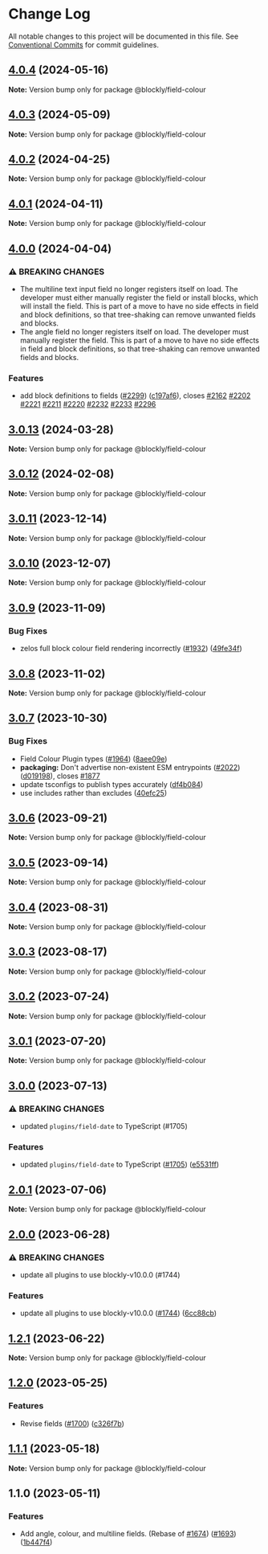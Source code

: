 # Change Log

All notable changes to this project will be documented in this file.
See [Conventional Commits](https://conventionalcommits.org) for commit guidelines.

## [4.0.4](https://github.com/google/blockly-samples/compare/@blockly/field-colour@4.0.3...@blockly/field-colour@4.0.4) (2024-05-16)

**Note:** Version bump only for package @blockly/field-colour





## [4.0.3](https://github.com/google/blockly-samples/compare/@blockly/field-colour@4.0.2...@blockly/field-colour@4.0.3) (2024-05-09)

**Note:** Version bump only for package @blockly/field-colour





## [4.0.2](https://github.com/google/blockly-samples/compare/@blockly/field-colour@4.0.1...@blockly/field-colour@4.0.2) (2024-04-25)

**Note:** Version bump only for package @blockly/field-colour





## [4.0.1](https://github.com/google/blockly-samples/compare/@blockly/field-colour@4.0.0...@blockly/field-colour@4.0.1) (2024-04-11)

**Note:** Version bump only for package @blockly/field-colour





## [4.0.0](https://github.com/google/blockly-samples/compare/@blockly/field-colour@3.0.13...@blockly/field-colour@4.0.0) (2024-04-04)


### ⚠ BREAKING CHANGES

* The multiline text input field no longer registers itself on load. The developer must either manually register the field or install blocks, which will install the field. This is part of a move to have no side effects in field and block definitions, so that tree-shaking can remove unwanted fields and blocks.
* The angle field no longer registers itself on load. The developer must manually register the field. This is part of a move to have no side effects in field and block definitions, so that tree-shaking can remove unwanted fields and blocks.

### Features

* add block definitions to fields ([#2299](https://github.com/google/blockly-samples/issues/2299)) ([c197af6](https://github.com/google/blockly-samples/commit/c197af6c67bc989bbdb4e83a62abc08167bcbbfe)), closes [#2162](https://github.com/google/blockly-samples/issues/2162) [#2202](https://github.com/google/blockly-samples/issues/2202) [#2221](https://github.com/google/blockly-samples/issues/2221) [#2211](https://github.com/google/blockly-samples/issues/2211) [#2220](https://github.com/google/blockly-samples/issues/2220) [#2232](https://github.com/google/blockly-samples/issues/2232) [#2233](https://github.com/google/blockly-samples/issues/2233) [#2296](https://github.com/google/blockly-samples/issues/2296)



## [3.0.13](https://github.com/google/blockly-samples/compare/@blockly/field-colour@3.0.12...@blockly/field-colour@3.0.13) (2024-03-28)

**Note:** Version bump only for package @blockly/field-colour





## [3.0.12](https://github.com/google/blockly-samples/compare/@blockly/field-colour@3.0.11...@blockly/field-colour@3.0.12) (2024-02-08)

**Note:** Version bump only for package @blockly/field-colour





## [3.0.11](https://github.com/google/blockly-samples/compare/@blockly/field-colour@3.0.10...@blockly/field-colour@3.0.11) (2023-12-14)

**Note:** Version bump only for package @blockly/field-colour





## [3.0.10](https://github.com/google/blockly-samples/compare/@blockly/field-colour@3.0.9...@blockly/field-colour@3.0.10) (2023-12-07)

**Note:** Version bump only for package @blockly/field-colour





## [3.0.9](https://github.com/google/blockly-samples/compare/@blockly/field-colour@3.0.8...@blockly/field-colour@3.0.9) (2023-11-09)


### Bug Fixes

* zelos full block colour field rendering incorrectly ([#1932](https://github.com/google/blockly-samples/issues/1932)) ([49fe34f](https://github.com/google/blockly-samples/commit/49fe34fa887af1c6295fbcd294839d20fb86b0c8))



## [3.0.8](https://github.com/google/blockly-samples/compare/@blockly/field-colour@3.0.7...@blockly/field-colour@3.0.8) (2023-11-02)

**Note:** Version bump only for package @blockly/field-colour





## [3.0.7](https://github.com/google/blockly-samples/compare/@blockly/field-colour@3.0.6...@blockly/field-colour@3.0.7) (2023-10-30)


### Bug Fixes

* Field Colour Plugin types ([#1964](https://github.com/google/blockly-samples/issues/1964)) ([8aee09e](https://github.com/google/blockly-samples/commit/8aee09e9375cbcff65cc7b39530daaa3bdf84182))
* **packaging:** Don't advertise non-existent ESM entrypoints ([#2022](https://github.com/google/blockly-samples/issues/2022)) ([d019198](https://github.com/google/blockly-samples/commit/d0191984399b784e2928b8fb4c58257bfa857655)), closes [#1877](https://github.com/google/blockly-samples/issues/1877)
* update tsconfigs to publish types accurately ([df4b084](https://github.com/google/blockly-samples/commit/df4b0844af712f5025a2ec842458b828f3147676))
* use includes rather than excludes ([40efc25](https://github.com/google/blockly-samples/commit/40efc255329e3ca476ccc247b95a2d05dd77b45e))



## [3.0.6](https://github.com/google/blockly-samples/compare/@blockly/field-colour@3.0.5...@blockly/field-colour@3.0.6) (2023-09-21)

**Note:** Version bump only for package @blockly/field-colour





## [3.0.5](https://github.com/google/blockly-samples/compare/@blockly/field-colour@3.0.4...@blockly/field-colour@3.0.5) (2023-09-14)

**Note:** Version bump only for package @blockly/field-colour





## [3.0.4](https://github.com/google/blockly-samples/compare/@blockly/field-colour@3.0.3...@blockly/field-colour@3.0.4) (2023-08-31)

**Note:** Version bump only for package @blockly/field-colour





## [3.0.3](https://github.com/google/blockly-samples/compare/@blockly/field-colour@3.0.2...@blockly/field-colour@3.0.3) (2023-08-17)

**Note:** Version bump only for package @blockly/field-colour





## [3.0.2](https://github.com/google/blockly-samples/compare/@blockly/field-colour@3.0.1...@blockly/field-colour@3.0.2) (2023-07-24)

**Note:** Version bump only for package @blockly/field-colour





## [3.0.1](https://github.com/google/blockly-samples/compare/@blockly/field-colour@3.0.0...@blockly/field-colour@3.0.1) (2023-07-20)

**Note:** Version bump only for package @blockly/field-colour





## [3.0.0](https://github.com/google/blockly-samples/compare/@blockly/field-colour@2.0.1...@blockly/field-colour@3.0.0) (2023-07-13)


### ⚠ BREAKING CHANGES

* updated `plugins/field-date` to TypeScript (#1705)

### Features

* updated `plugins/field-date` to TypeScript ([#1705](https://github.com/google/blockly-samples/issues/1705)) ([e5531ff](https://github.com/google/blockly-samples/commit/e5531fffe188ee361a16fe48ed126b34e51a8d30))



## [2.0.1](https://github.com/google/blockly-samples/compare/@blockly/field-colour@2.0.0...@blockly/field-colour@2.0.1) (2023-07-06)

**Note:** Version bump only for package @blockly/field-colour





## [2.0.0](https://github.com/google/blockly-samples/compare/@blockly/field-colour@1.2.1...@blockly/field-colour@2.0.0) (2023-06-28)


### ⚠ BREAKING CHANGES

* update all plugins to use blockly-v10.0.0 (#1744)

### Features

* update all plugins to use blockly-v10.0.0 ([#1744](https://github.com/google/blockly-samples/issues/1744)) ([6cc88cb](https://github.com/google/blockly-samples/commit/6cc88cbef39d4ad664a668d3d46eb29ba7292f9c))



## [1.2.1](https://github.com/google/blockly-samples/compare/@blockly/field-colour@1.2.0...@blockly/field-colour@1.2.1) (2023-06-22)

**Note:** Version bump only for package @blockly/field-colour





## [1.2.0](https://github.com/google/blockly-samples/compare/@blockly/field-colour@1.1.1...@blockly/field-colour@1.2.0) (2023-05-25)


### Features

* Revise fields ([#1700](https://github.com/google/blockly-samples/issues/1700)) ([c326f7b](https://github.com/google/blockly-samples/commit/c326f7b1ef54fe45387046c693ebd5afe2b2c571))



## [1.1.1](https://github.com/google/blockly-samples/compare/@blockly/field-colour@1.1.0...@blockly/field-colour@1.1.1) (2023-05-18)

**Note:** Version bump only for package @blockly/field-colour





## 1.1.0 (2023-05-11)


### Features

* Add angle, colour, and multiline fields. (Rebase of [#1674](https://github.com/google/blockly-samples/issues/1674)) ([#1693](https://github.com/google/blockly-samples/issues/1693)) ([1b447f4](https://github.com/google/blockly-samples/commit/1b447f41d6293f14e846b8a4d82d289a5637a99a))

